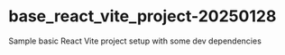 # base_react_vite_project-20250128
Sample basic React Vite project setup with some dev dependencies
